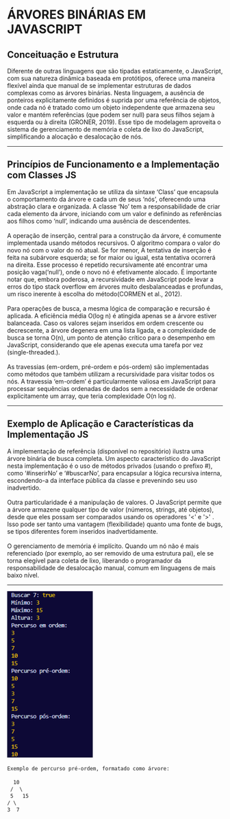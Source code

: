 # ÁRVORES BINÁRIAS EM JAVASCRIPT
## Conceituação e Estrutura
Diferente de outras linguagens que são tipadas estaticamente, o JavaScript, com sua natureza dinâmica baseada em protótipos, oferece uma maneira flexível ainda que manual de se implementar estruturas de dados complexas como as árvores binárias. Nesta linguagem, a ausência de ponteiros explicitamente definidos é suprida por uma referência de objetos, onde cada nó é tratado como um objeto independente que armazena seu valor e mantém referências (que podem ser null) para seus filhos sejam à esquerda ou à direita (GRONER, 2019). Esse tipo de modelagem aproveita o sistema de gerenciamento de memória e coleta de lixo do JavaScript, simplificando a alocação e desalocação de nós.

---
## Princípios de Funcionamento e a Implementação com Classes JS
Em JavaScript a implementação se utiliza da sintaxe ‘Class’ que encapsula o comportamento da árvore e cada um de seus ‘nós’, oferecendo uma abstração clara e organizada. A classe ‘No’ tem a responsabilidade de criar cada elemento da árvore, iniciando com um valor e definindo as referências aos filhos como ‘null’, indicando uma ausência de descendentes. 
<br></br>
A operação de inserção, central para a construção
da árvore, é comumente implementada usando métodos
recursivos. O algoritmo compara o valor do novo nó
com o valor do nó atual. Se for menor, A tentativa
de inserção é feita na subárvore esquerda; se for
maior ou igual, esta tentativa ocorrerá na direita.
Esse processo é repetido recursivamente até
encontrar uma posição vaga(‘null’), onde o novo nó
é efetivamente alocado. É importante notar que,
embora poderosa, a recursividade em JavaScript pode
levar a erros do tipo stack overflow em árvores
muito desbalanceadas e profundas, um risco inerente
à escolha do método(CORMEN et al., 2012).
<br></br>
Para operações de busca, a mesma lógica de
comparação e recursão é aplicada. A eficiência
média O(log n) é atingida apenas se a árvore
estiver balanceada. Caso os valores sejam inseridos
em ordem crescente ou decrescente, a árvore
degenera em uma lista ligada, e a complexidade de
busca se torna O(n), um ponto de atenção crítico
para o desempenho em JavaScript, considerando que
ele apenas executa uma tarefa por vez
(single-threaded.).
<br></br>
As travessias (em-ordem, pré-ordem e pós-ordem) são
implementadas como métodos que também utilizam a
recursividade para visitar todos os nós. A
travessia ‘em-ordem’ é particularmente valiosa em
JavaScript para processar sequências ordenadas de
dados sem a necessidade de ordenar explicitamente
um array, que teria complexidade O(n log n).

---
## Exemplo de Aplicação e Características da Implementação JS
A implementação de referência (disponível no
repositório) ilustra uma árvore binária de busca
completa. Um aspecto característico do JavaScript
nesta implementação é o uso de métodos privados
(usando o prefixo #), como ‘#inserirNo’ e
‘#buscarNo’, para encapsular a lógica recursiva
interna, escondendo-a da interface pública da
classe e prevenindo seu uso inadvertido.
<br></br>
Outra particularidade é a manipulação de valores. O
JavaScript permite que a árvore armazene qualquer
tipo de valor (números, strings, até objetos),
desde que eles possam ser comparados usando os
operadores '<' e '>' . Isso pode ser tanto uma vantagem
(flexibilidade) quanto uma fonte de bugs, se tipos
diferentes forem inseridos inadvertidamente.
<br></br>
O gerenciamento de memória é implícito. Quando um
nó não é mais referenciado (por exemplo, ao ser
removido de uma estrutura pai), ele se torna
elegível para coleta de lixo, liberando o
programador da responsabilidade de desalocação
manual, comum em linguagens de mais baixo nível.

---
<img src="../prints/saida-arvore.png" alt="Saída Árvore" width=200>

    Exemplo de percurso pré-ordem, formatado como árvore:
        
      10
     /  \
     5   15
    / \
    3  7
